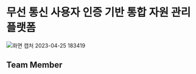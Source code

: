 # 무선 통신 사용자 인증 기반 통합 자원 관리 플랫폼
![화면 캡처 2023-04-25 183419](https://user-images.githubusercontent.com/71700079/234256076-b1d16f60-fe76-4ea5-b996-967f9a7b02b8.png)  

## Team Member
